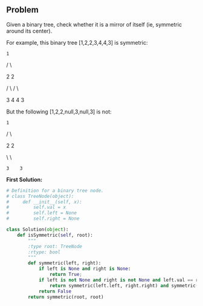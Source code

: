 ## Problem

Given a binary tree, check whether it is a mirror of itself (ie, symmetric around its center).

For example, this binary tree [1,2,2,3,4,4,3] is symmetric:

    1

   / \

  2   2

 / \ / \

3  4 4  3
 

But the following [1,2,2,null,3,null,3] is not:

    1

   / \

  2   2

   \   \

    3    3

**First Solution:**
```python
# Definition for a binary tree node.
# class TreeNode(object):
#     def __init__(self, x):
#         self.val = x
#         self.left = None
#         self.right = None

class Solution(object):
    def isSymmetric(self, root):
        """
        :type root: TreeNode
        :rtype: bool
        """
        def symmetric(left, right):
            if left is None and right is None:
                return True;
            if left is not None and right is not None and left.val == right.val:
                return symmetric(left.left, right.right) and symmetric(left.right,                     right.left)
            return False
        return symmetric(root, root)
                
```